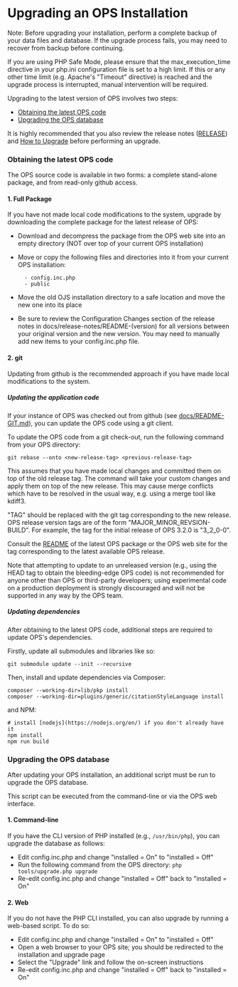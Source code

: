 # Upgrading an OPS Installation

Note: Before upgrading your installation, perform a complete backup of your
data files and database. If the upgrade process fails, you may need to recover
from backup before continuing.

If you are using PHP Safe Mode, please ensure that the max_execution_time
directive in your php.ini configuration file is set to a high limit. If this
or any other time limit (e.g. Apache's "Timeout" directive) is reached and
the upgrade process is interrupted, manual intervention will be required.


Upgrading to the latest version of OPS involves two steps:

- [Obtaining the latest OPS code](#obtaining-the-latest-ops-code)
- [Upgrading the OPS database](#upgrading-the-ops-database)

It is highly recommended that you also review the release notes ([RELEASE](RELEASE))
and [How to Upgrade](https://docs.pkp.sfu.ca/dev/upgrade-guide/en/) before performing an upgrade.


### Obtaining the latest OPS code

The OPS source code is available in two forms: a complete stand-alone
package, and from read-only github access.

#### 1. Full Package

If you have not made local code modifications to the system, upgrade by
downloading the complete package for the latest release of OPS:

- Download and decompress the package from the OPS web site into an empty
	directory (NOT over top of your current OPS installation)
- Move or copy the following files and directories into it from your current
	OPS installation:

		- config.inc.php
		- public

- Move the old OJS installation directory to a safe location and move the new one into
	its place
- Be sure to review the Configuration Changes section of the release notes
	in docs/release-notes/README-(version) for all versions between your
	original version and the new version. You may need to manually add
	new items to your config.inc.php file.


#### 2. git

Updating from github is the recommended approach if you have made local
modifications to the system.

##### Updating the application code

If your instance of OPS was checked out from github (see [docs/README-GIT.md](README-GIT.md)),
you can update the OPS code using a git client.

To update the OPS code from a git check-out, run the following command from
your OPS directory:

```
git rebase --onto <new-release-tag> <previous-release-tag>
```

This assumes that you have made local changes and committed them on top of
the old release tag. The command will take your custom changes and apply
them on top of the new release. This may cause merge conflicts which have to
be resolved in the usual way, e.g. using a merge tool like kdiff3.

"TAG" should be replaced with the git tag corresponding to the new release.
OPS release version tags are of the form "MAJOR_MINOR_REVSION-BUILD".
For example, the tag for the initial release of OPS 3.2.0 is "3_2_0-0".

Consult the [README](README.md) of the latest OPS package or the OPS web site for the
tag corresponding to the latest available OPS release.

Note that attempting to update to an unreleased version (e.g., using the HEAD
tag to obtain the bleeding-edge OPS code) is not recommended for anyone other
than OPS or third-party developers; using experimental code on a production
deployment is strongly discouraged and will not be supported in any way by
the OPS team.

##### Updating dependencies

After obtaining to the latest OPS code, additional steps are required to
update OPS's dependencies.

Firstly, update all submodules and libraries like so:

```
git submodule update --init --recursive
```

Then, install and update dependencies via Composer:

```
composer --working-dir=lib/pkp install
composer --working-dir=plugins/generic/citationStyleLanguage install
```

and NPM:

```
# install [nodejs](https://nodejs.org/en/) if you don't already have it
npm install
npm run build
```

### Upgrading the OPS database

After updating your OPS installation, an additional script must be run to
upgrade the OPS database.

This script can be executed from the command-line or via the OPS web interface.

#### 1. Command-line

If you have the CLI version of PHP installed (e.g., `/usr/bin/php`), you can
upgrade the database as follows:

- Edit config.inc.php and change "installed = On" to "installed = Off"
- Run the following command from the OPS directory:
	`php tools/upgrade.php upgrade`
- Re-edit config.inc.php and change "installed = Off" back to
	 "installed = On"

#### 2. Web

If you do not have the PHP CLI installed, you can also upgrade by running a
web-based script. To do so:

- Edit config.inc.php and change "installed = On" to "installed = Off"
- Open a web browser to your OPS site; you should be redirected to the
	installation and upgrade page
- Select the "Upgrade" link and follow the on-screen instructions
- Re-edit config.inc.php and change "installed = Off" back to
	 "installed = On"


